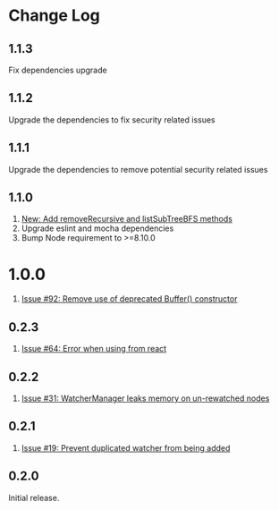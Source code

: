# Change Log

## 1.1.3

Fix dependencies upgrade

## 1.1.2

Upgrade the dependencies to fix security related issues

## 1.1.1

Upgrade the dependencies to remove potential security related issues

## 1.1.0

1. [New: Add removeRecursive and listSubTreeBFS methods](https://github.com/alexguan/node-zookeeper-client/pull/88)
2. Upgrade eslint and mocha dependencies
3. Bump Node requirement to >=8.10.0

# 1.0.0

1. [Issue #92: Remove use of deprecated Buffer() constructor](https://github.com/alexguan/node-zookeeper-client/issues/92)

## 0.2.3

1. [Issue #64: Error when using from react](https://github.com/alexguan/node-zookeeper-client/issues/64)

## 0.2.2

1. [Issue #31: WatcherManager leaks memory on un-rewatched nodes](https://github.com/alexguan/node-zookeeper-client/issues/31)

## 0.2.1

1. [Issue #19: Prevent duplicated watcher from being added](https://github.com/alexguan/node-zookeeper-client/pull/19)

## 0.2.0

Initial release.
